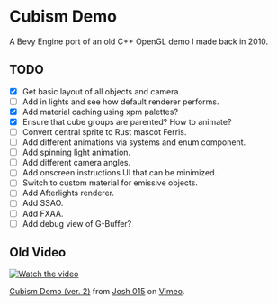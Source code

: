 # Cubism Demo
A Bevy Engine port of an old C++ OpenGL demo I made back in 2010.

## TODO
- [x] Get basic layout of all objects and camera.
- [ ] Add in lights and see how default renderer performs.
- [x] Add material caching using xpm palettes?
- [x] Ensure that cube groups are parented? How to animate?
- [ ] Convert central sprite to Rust mascot Ferris.
- [ ] Add different animations via systems and enum component.
- [ ] Add spinning light animation.
- [ ] Add different camera angles.
- [ ] Add onscreen instructions UI that can be minimized.
- [ ] Switch to custom material for emissive objects.
- [ ] Add Afterlights renderer.
- [ ] Add SSAO.
- [ ] Add FXAA.
- [ ] Add debug view of G-Buffer?

## Old Video
[![Watch the video](https://i.vimeocdn.com/video/93015207_472x266.jpg)](https://vimeo.com/15442169)
<p><a href="https://vimeo.com/15442169">Cubism Demo (ver. 2)</a> from <a href="https://vimeo.com/user2176585">Josh 015</a> on <a href="https://vimeo.com">Vimeo</a>.</p>
